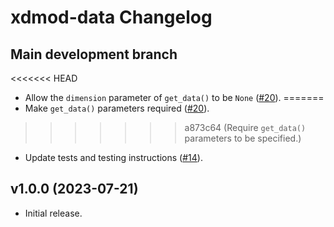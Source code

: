 # xdmod-data Changelog

## Main development branch
<<<<<<< HEAD
- Allow the `dimension` parameter of `get_data()` to be `None` ([\#20](https://github.com/ubccr/xdmod-data/pull/20)).
=======
- Make `get_data()` parameters required ([\#20](https://github.com/ubccr/xdmod-data/pull/20)).
>>>>>>> a873c64 (Require `get_data()` parameters to be specified.)
- Update tests and testing instructions ([\#14](https://github.com/ubccr/xdmod-data/pull/14)).

## v1.0.0 (2023-07-21)
- Initial release.
